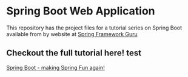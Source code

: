 # Spring Boot Web Application
This repository has the project files for a tutorial series on Spring Boot available from by website at [Spring Framework Guru](https://springframework.guru)

## Checkout the full tutorial here! test
[Spring Boot - making Spring Fun again!](https://springframework.guru/spring-boot-web-application-part-1-spring-initializr/)